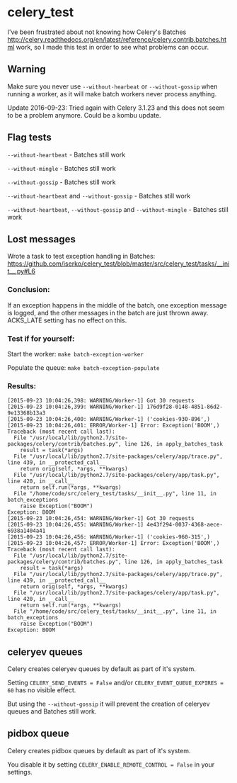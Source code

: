 # celery_test

I've been frustrated about not knowing how Celery's Batches
http://celery.readthedocs.org/en/latest/reference/celery.contrib.batches.html work, so I made
this test in order to see what problems can occur.


## Warning

Make sure you never use `--without-hearbeat` or `--without-gossip` when running a worker, as it will
make batch workers never process anything.

Update 2016-09-23: Tried again with Celery 3.1.23 and this does not seem to be a problem anymore.
Could be a kombu update.

## Flag tests

`--without-heartbeat` - Batches still work

`--without-mingle` - Batches still work

`--without-gossip` - Batches still work

`--without-heartbeat` and `--without-gossip` - Batches still work

`--without-heartbeat`, `--without-gossip` and `--without-mingle` - Batches still work

## Lost messages


Wrote a task to test exception handling in Batches:
https://github.com/iserko/celery_test/blob/master/src/celery_test/tasks/__init__.py#L6

### Conclusion:
If an exception happens in the middle of the batch, one exception message is logged, and the other
messages in the batch are just thrown away.
ACKS_LATE setting has no effect on this.

### Test if for yourself:

Start the worker: `make batch-exception-worker`

Populate the queue: `make batch-exception-populate`

### Results:

```
[2015-09-23 10:04:26,398: WARNING/Worker-1] Got 30 requests
[2015-09-23 10:04:26,399: WARNING/Worker-1] 176d9f28-0148-4851-86d2-9e13368b13a3
[2015-09-23 10:04:26,400: WARNING/Worker-1] ('cookies-930-896',)
[2015-09-23 10:04:26,401: ERROR/Worker-1] Error: Exception('BOOM',)
Traceback (most recent call last):
  File "/usr/local/lib/python2.7/site-packages/celery/contrib/batches.py", line 126, in apply_batches_task
    result = task(*args)
  File "/usr/local/lib/python2.7/site-packages/celery/app/trace.py", line 439, in __protected_call__
    return orig(self, *args, **kwargs)
  File "/usr/local/lib/python2.7/site-packages/celery/app/task.py", line 420, in __call__
    return self.run(*args, **kwargs)
  File "/home/code/src/celery_test/tasks/__init__.py", line 11, in batch_exceptions
    raise Exception("BOOM")
Exception: BOOM
[2015-09-23 10:04:26,454: WARNING/Worker-1] Got 30 requests
[2015-09-23 10:04:26,455: WARNING/Worker-1] 4e43f294-0037-4368-aece-6938a1404a41
[2015-09-23 10:04:26,456: WARNING/Worker-1] ('cookies-960-315',)
[2015-09-23 10:04:26,457: ERROR/Worker-1] Error: Exception('BOOM',)
Traceback (most recent call last):
  File "/usr/local/lib/python2.7/site-packages/celery/contrib/batches.py", line 126, in apply_batches_task
    result = task(*args)
  File "/usr/local/lib/python2.7/site-packages/celery/app/trace.py", line 439, in __protected_call__
    return orig(self, *args, **kwargs)
  File "/usr/local/lib/python2.7/site-packages/celery/app/task.py", line 420, in __call__
    return self.run(*args, **kwargs)
  File "/home/code/src/celery_test/tasks/__init__.py", line 11, in batch_exceptions
    raise Exception("BOOM")
Exception: BOOM
```


## celeryev queues
Celery creates celeryev queues by default as part of it's system.

Setting `CELERY_SEND_EVENTS = False` and/or `CELERY_EVENT_QUEUE_EXPIRES = 60` has no visible effect.

But using the `--without-gossip` it will prevent the creation of celeryev queues and Batches still work.


## pidbox queue
Celery creates pidbox queues by default as part of it's system.

You disable it by setting `CELERY_ENABLE_REMOTE_CONTROL = False` in your settings.

